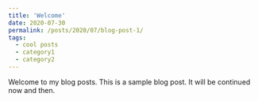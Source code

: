 ```yaml
---
title: 'Welcome'
date: 2020-07-30
permalink: /posts/2020/07/blog-post-1/
tags:
  - cool posts
  - category1
  - category2
---
```


Welcome to my blog posts.
This is a sample blog post.
It will be continued now and then. 
